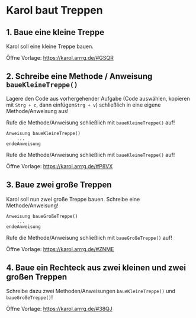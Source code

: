 # Karol baut Treppen

## 1. Baue eine kleine Treppe

Karol soll eine kleine Treppe bauen.

Öffne Vorlage: <a href="https://karol.arrrg.de/#GSQR" target="_blank">https://karol.arrrg.de/#GSQR</a>

## 2. Schreibe eine Methode / Anweisung `baueKleineTreppe()`

Lagere den Code aus vorhergehender Aufgabe (Code auswählen, kopieren mit
`Strg + c`, dann einfügen`Strg + v`) schließlich in eine eigene
Methode/Anweisung aus!

Rufe die Methode/Anweisung schließlich mit `baueKleineTreppe()` auf!

```
Anweisung baueKleineTreppe()
    ...
endeAnweisung
```

Rufe die Methode/Anweisung schließlich mit `baueKleineTreppe()` auf!

Öffne Vorlage: <a href="https://karol.arrrg.de/#P8VX" target="_blank">https://karol.arrrg.de/#P8VX</a>

## 3. Baue zwei große Treppen

Karol soll nun zwei große Treppe bauen. Schreibe eine Methode/Anweisung!

```
Anweisung baueGroßeTreppe()
    ...
endeAnweisung
```

Rufe die Methode/Anweisung schließlich mit `baueGroßeTreppe()` auf!

Öffne Vorlage: <a href="https://karol.arrrg.de/#ZNME" target="_blank">https://karol.arrrg.de/#ZNME</a>

## 4. Baue ein Rechteck aus zwei kleinen und zwei großen Treppen

Schreibe dazu zwei Methoden/Anweisungen `baueKleineTreppe()` und `baueGroßeTreppe()`!

Öffne Vorlage: <a href="https://karol.arrrg.de/#38QJ" target="_blank">https://karol.arrrg.de/#38QJ</a>
